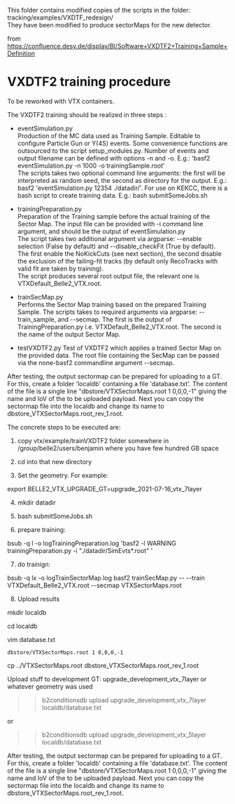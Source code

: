 This folder contains modified copies of the scripts in the folder: tracking/examples/VXDTF\_redesign/  
They have been modified to produce sectorMaps for the new detector.

from https://confluence.desy.de/display/BI/Software+VXDTF2+Training+Sample+Definition

VXDTF2 training procedure
======

To be reworked with VTX containers.

The VXDTF2 training should be realized in three steps :  

* eventSimulation.py  
Production of the MC data used as Training Sample. Editable to configure Particle Gun or Y(4S) events. Some convenience functions are outsourced to the script setup_modules.py. Number of events and output filename can be defined with options -n and -o. E.g.: 'basf2 eventSimulation.py -n 1000 -o trainingSample.root'  
The scripts takes two optional command line arguments: the first will be interpreted as random seed, the second as directory for the output. E.g.: basf2 'eventSimulation.py 12354 ./datadir/'. For use on KEKCC, there is a bash script to create training data. E.g.: bash submitSomeJobs.sh  

* trainingPreparation.py  
Preparation of the Training sample before the actual training of the Sector Map. The input file can be provided with -i command line argument, and should be the output of eventSimulation.py  
The script takes two additional argument via argparse:  --enable selection (False by default) and --disable_checkFit (True by default). The first enable the NoKickCuts (see next section), the second disable the exclusion of the failing-fit tracks (by default only RecoTracks with valid fit are taken by training).  
The script produces several root output file, the relevant one is VTXDefault\_Belle2\_VTX.root.  

* trainSecMap.py  
Performs the Sector Map training based on the prepared Training Sample. The scripts takes to required arguments via argparse: --train\_sample, and --secmap. The first is the output of TrainingPreparation.py i.e.  VTXDefault\_Belle2\_VTX.root. The second is the name of the output Sector Map.

* testVXDTF2.py
Test of VXDTF2 which applies a trained Sector Map on the provided data. The root file containing the SecMap can be passed via the
none-basf2 commandline argument --secmap.

After testing, the output sectormap can be prepared for uploading to a GT. For this, create a folder 'localdb' containing a file 'database.txt'. The content of 
the file is a single line "dbstore/VTXSectorMaps.root 1 0,0,0,-1" giving the name and IoV of the to be uploaded payload. Next you can copy the sectormap file 
into the localdb and change its name to dbstore\_VTXSectorMaps.root\_rev\_1.root. 


The concrete steps to be executed are: 

1) copy vtx/example/trainVXDTF2 folder somewhere in /group/belle2/users/benjamin  where you have few hundred GB space

2) cd into that new directory

3) Set the geometry. For example: 

export  BELLE2_VTX_UPGRADE_GT=upgrade_2021-07-16_vtx_7layer  

4) mkdir datadir 

5) bash submitSomeJobs.sh

6) prepare training: 

bsub -q l -o logTrainingPreparation.log  'basf2 -l WARNING trainingPreparation.py -i "./datadir/SimEvts*.root" '

7) do trainign: 

bsub -q lx -o logTrainSectorMap.log basf2 trainSecMap.py -- --train VTXDefault_Belle2_VTX.root  --secmap VTXSectorMaps.root

8) Upload results

mkdir localdb

cd localdb

vim database.txt

```
dbstore/VTXSectorMaps.root 1 0,0,0,-1
```

cp ../VTXSectorMaps.root  dbstore_VTXSectorMaps.root_rev_1.root


Upload stuff to development GT:   upgrade_development_vtx_7layer  or whatever geometry was used

>>b2conditionsdb upload upgrade_development_vtx_7layer localdb/database.txt

or 

>>b2conditionsdb upload upgrade_development_vtx_5layer localdb/database.txt



After testing, the output sectormap can be prepared for uploading to a GT. For this, create a folder 'localdb' containing a file 'database.txt'. The content of
the file is a single line "dbstore/VTXSectorMaps.root 1 0,0,0,-1" giving the name and IoV of the to be uploaded payload. Next you can copy the sectormap file
into the localdb and change its name to dbstore\_VTXSectorMaps.root\_rev\_1.root.


